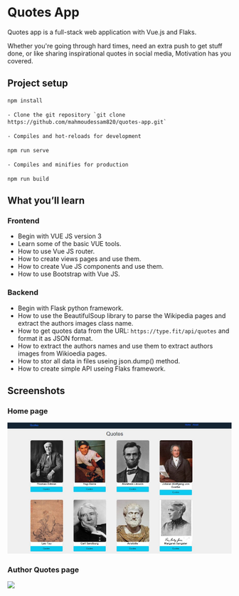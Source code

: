 # Quotes App

Quotes app is a full-stack web application with Vue.js and Flaks.

Whether you're going through hard times, need an extra push to get stuff done, or like sharing inspirational quotes in social media, Motivation has you covered.


## Project setup
```
npm install

- Clone the git repository `git clone https://github.com/mahmoudessam820/quotes-app.git`

- Compiles and hot-reloads for development

npm run serve

- Compiles and minifies for production

npm run build

```

## What you’ll learn

### Frontend

- Begin with VUE JS version 3
- Learn some of the basic VUE tools.
- How to use Vue JS router.
- How to create views pages and use them.
- How to create Vue JS components and use them.
- How to use Bootstrap with Vue JS.

### Backend

- Begin with Flask python framework.
- How to use the BeautifulSoup library to parse the Wikipedia pages and extract the authors images class name.
- How to get quotes data from the URL: `https://type.fit/api/quotes`
and format it as JSON format.
- How to extract the authors names and use them to extract authors images from Wikioedia pages.
- How to stor all data in files useing json.dump() method.
- How to create simple API useing Flaks framework.

## Screenshots

### Home page 

![](public/quotes-1.jpg)


### Author Quotes page 

![](public/quotes-2.jpg)
